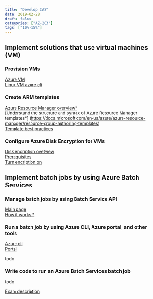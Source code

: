 ```yaml
---
title: "Develop IAS"
date: 2019-02-28
draft: false
categories: ["AZ-203"]
tags: ["10%-15%"]
---
```


## Implement solutions that use virtual machines (VM)

### Provision VMs

[Azure VM](https://docs.microsoft.com/en-us/azure/virtual-machines/)  
[Linux VM azure cli](/az-cli)

### Create ARM templates

[Azure Resource Manager overview*](https://docs.microsoft.com/en-us/azure/azure-resource-manager/resource-group-overview?toc=%2fazure%2fvirtual-machines%2flinux%2ftoc.json)  
[Understand the structure and syntax of Azure Resource Manager templates*]
(https://docs.microsoft.com/en-us/azure/azure-resource-manager/resource-group-authoring-templates)  
[Template best practices](https://docs.microsoft.com/en-us/azure/azure-resource-manager/template-best-practices)

### Configure Azure Disk Encryption for VMs  

[Disk encription ovetview](https://docs.microsoft.com/en-us/azure/security/azure-security-disk-encryption-overview)  
[Prerequisites](https://docs.microsoft.com/ru-ru/azure/security/azure-security-disk-encryption-prerequisites)  
[Turn encription on](https://docs.microsoft.com/ru-ru/azure/security/azure-security-disk-encryption-windows#bkmk_RunningWinVM)

## Implement batch jobs by using Azure Batch Services

### Manage batch jobs by using Batch Service API
[Main page](https://docs.microsoft.com/en-us/azure/batch/)  
[How it works *](https://docs.microsoft.com/ru-ru/azure/batch/batch-technical-overview#how-it-works)

### Run a batch job by using Azure CLI, Azure portal, and other tools
[Azure cli](https://docs.microsoft.com/en-us/azure/batch/quick-create-cli)  
[Portal](https://docs.microsoft.com/en-us/azure/batch/quick-create-portal)  

todo

### Write code to run an Azure Batch Services batch job

todo

[Exam description](https://www.microsoft.com/en-us/learning/exam-az-203.aspx)
